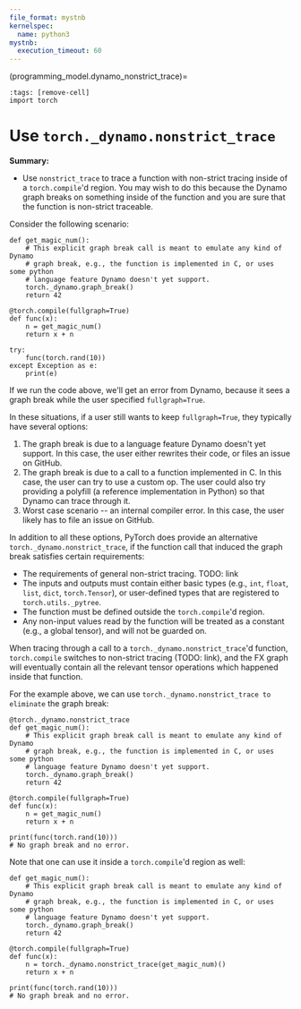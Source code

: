 ```yaml
---
file_format: mystnb
kernelspec:
  name: python3
mystnb:
  execution_timeout: 60
---
```


(programming_model.dynamo_nonstrict_trace)=

```{code-cell}
:tags: [remove-cell]
import torch
```

# Use `torch._dynamo.nonstrict_trace`

**Summary:**
- Use `nonstrict_trace` to trace a function with non-strict tracing inside of a `torch.compile`'d region.
  You may wish to do this because the Dynamo graph breaks on something inside of the function
  and you are sure that the function is non-strict traceable.

Consider the following scenario:

```{code-cell}
def get_magic_num():
    # This explicit graph break call is meant to emulate any kind of Dynamo
    # graph break, e.g., the function is implemented in C, or uses some python
    # language feature Dynamo doesn't yet support.
    torch._dynamo.graph_break()
    return 42

@torch.compile(fullgraph=True)
def func(x):
    n = get_magic_num()
    return x + n

try:
    func(torch.rand(10))
except Exception as e:
    print(e)
```

If we run the code above, we'll get an error from Dynamo, because it sees a graph break while the user specified `fullgraph=True`.

In these situations, if a user still wants to keep `fullgraph=True`, they typically have several options:

1. The graph break is due to a language feature Dynamo doesn't yet support.
   In this case, the user either rewrites their code, or files an issue on GitHub.
2. The graph break is due to a call to a function implemented in C.
   In this case, the user can try to use a custom op.
   The user could also try providing a polyfill (a reference implementation in Python)
   so that Dynamo can trace through it.
3. Worst case scenario -- an internal compiler error. In this case, the user likely has to file an issue on GitHub.

In addition to all these options, PyTorch does provide an alternative `torch._dynamo.nonstrict_trace`, if the function call that induced the graph break satisfies certain requirements:

- The requirements of general non-strict tracing. TODO: link
- The inputs and outputs must contain either basic types (e.g., `int`, `float`, `list`, `dict`, `torch.Tensor`),
  or user-defined types that are registered to `torch.utils._pytree`.
- The function must be defined outside the `torch.compile`'d region.
- Any non-input values read by the function will be treated as a constant
  (e.g., a global tensor), and will not be guarded on.

When tracing through a call to a `torch._dynamo.nonstrict_trace`'d function, `torch.compile` switches to non-strict tracing (TODO: link), and the FX graph will eventually contain all the relevant tensor operations which happened inside that function.

For the example above, we can use `torch._dynamo.nonstrict_trace to eliminate` the graph break:

```{code-cell}
@torch._dynamo.nonstrict_trace
def get_magic_num():
    # This explicit graph break call is meant to emulate any kind of Dynamo
    # graph break, e.g., the function is implemented in C, or uses some python
    # language feature Dynamo doesn't yet support.
    torch._dynamo.graph_break()
    return 42

@torch.compile(fullgraph=True)
def func(x):
    n = get_magic_num()
    return x + n

print(func(torch.rand(10)))
# No graph break and no error.
```

Note that one can use it inside a `torch.compile`'d region as well:

```{code-cell}
def get_magic_num():
    # This explicit graph break call is meant to emulate any kind of Dynamo
    # graph break, e.g., the function is implemented in C, or uses some python
    # language feature Dynamo doesn't yet support.
    torch._dynamo.graph_break()
    return 42

@torch.compile(fullgraph=True)
def func(x):
    n = torch._dynamo.nonstrict_trace(get_magic_num)()
    return x + n

print(func(torch.rand(10)))
# No graph break and no error.
```
